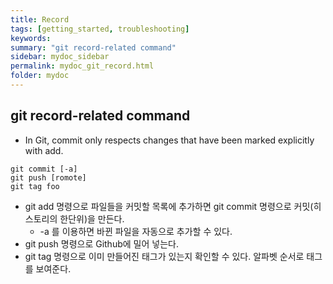 ```yaml
---
title: Record
tags: [getting_started, troubleshooting]
keywords:
summary: "git record-related command"
sidebar: mydoc_sidebar
permalink: mydoc_git_record.html
folder: mydoc
---
```


## git record-related command
* In Git, commit only respects changes that have been marked explicitly with add.

```
git commit [-a]
git push [romote]
git tag foo
```

* git add 명령으로 파일들을 커밋할 목록에 추가하면 git commit 명령으로 커밋(히스토리의 한단위)을 만든다.
  * -a 를 이용하면 바뀐 파일을 자동으로 추가할 수 있다.
* git push 명령으로 Github에 밀어 넣는다.
* git tag 명령으로 이미 만들어진 태그가 있는지 확인할 수 있다. 알파벳 순서로 태그를 보여준다.
